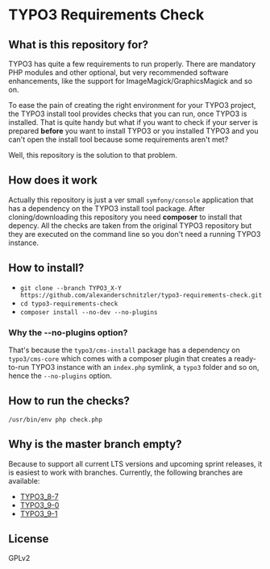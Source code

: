 # TYPO3 Requirements Check

## What is this repository for?

TYPO3 has quite a few requirements to run properly. There are mandatory PHP modules
and other optional, but very recommended software enhancements, like the support for
ImageMagick/GraphicsMagick and so on.

To ease the pain of creating the right environment for your TYPO3 project, the TYPO3
install tool provides checks that you can run, once TYPO3 is installed. That is quite
handy but what if you want to check if your server is prepared **before** you want to
install TYPO3 or you installed TYPO3 and you can't open the install tool because some
requirements aren't met?

Well, this repository is the solution to that problem.

## How does it work

Actually this repository is just a ver small `symfony/console` application that has
a dependency on the TYPO3 install tool package. After cloning/downloading this
repository you need **composer** to install that depency. All the checks are taken
from the original TYPO3 repository but they are executed on the command line so
you don't need a running TYPO3 instance.

## How to install?

- `git clone --branch TYPO3_X-Y https://github.com/alexanderschnitzler/typo3-requirements-check.git`
- `cd typo3-requirements-check`
- `composer install --no-dev --no-plugins`

### Why the --no-plugins option?

That's because the `typo3/cms-install` package has a dependency on `typo3/cms-core`
which comes with a composer plugin that creates a ready-to-run TYPO3 instance with
an `index.php` symlink, a `typo3` folder and so on, hence the `--no-plugins` option.

## How to run the checks?

`/usr/bin/env php check.php`

## Why is the master branch empty?

Because to support all current LTS versions and upcoming sprint releases, it is easiest
to work with branches. Currently, the following branches are available:

* [TYPO3_8-7](https://github.com/alexanderschnitzler/typo3-requirements-check/tree/TYPO3_8-7)
* [TYPO3_9-0](https://github.com/alexanderschnitzler/typo3-requirements-check/tree/TYPO3_9-0)
* [TYPO3_9-1](https://github.com/alexanderschnitzler/typo3-requirements-check/tree/TYPO3_9-1)

## License
GPLv2
